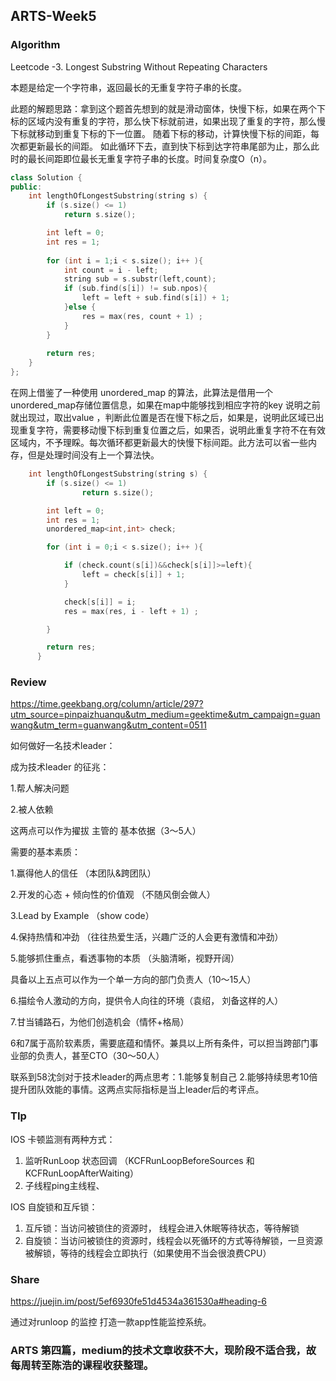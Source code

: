 ## ARTS-Week5



### Algorithm

Leetcode -3. Longest Substring Without Repeating Characters

本题是给定一个字符串，返回最长的无重复字符子串的长度。

此题的解题思路：拿到这个题首先想到的就是滑动窗体，快慢下标，如果在两个下标的区域内没有重复的字符，那么快下标就前进，如果出现了重复的字符，那么慢下标就移动到重复下标的下一位置。 随着下标的移动，计算快慢下标的间距，每次都更新最长的间距。 如此循环下去，直到快下标到达字符串尾部为止，那么此时的最长间距即位最长无重复字符子串的长度。时间复杂度O（n）。

```c++
class Solution {
public:
    int lengthOfLongestSubstring(string s) {
        if (s.size() <= 1)
            return s.size();

        int left = 0;
        int res = 1;
        
        for (int i = 1;i < s.size(); i++ ){
            int count = i - left;
            string sub = s.substr(left,count);
            if (sub.find(s[i]) != sub.npos){
                left = left + sub.find(s[i]) + 1;
            }else {
                res = max(res, count + 1) ;
            }
        }
        
        return res;
    }
};
```



在网上借鉴了一种使用 unordered_map 的算法，此算法是借用一个 unordered_map存储位置信息，如果在map中能够找到相应字符的key 说明之前就出现过，取出value ，判断此位置是否在慢下标之后，如果是，说明此区域已出现重复字符，需要移动慢下标到重复位置之后，如果否，说明此重复字符不在有效区域内，不予理睬。每次循环都更新最大的快慢下标间距。此方法可以省一些内存，但是处理时间没有上一个算法快。



```c++
    int lengthOfLongestSubstring(string s) {
        if (s.size() <= 1)
                return s.size();

        int left = 0;
        int res = 1;
        unordered_map<int,int> check;

        for (int i = 0;i < s.size(); i++ ){

            if (check.count(s[i])&&check[s[i]]>=left){
                left = check[s[i]] + 1;
            }

            check[s[i]] = i;   
            res = max(res, i - left + 1) ;

        }

        return res;
      }

```
### Review

https://time.geekbang.org/column/article/297?utm_source=pinpaizhuanqu&utm_medium=geektime&utm_campaign=guanwang&utm_term=guanwang&utm_content=0511

如何做好一名技术leader：

成为技术leader 的征兆：

1.帮人解决问题

2.被人依赖

这两点可以作为擢拔 主管的 基本依据（3～5人）

需要的基本素质：

1.赢得他人的信任 （本团队&跨团队）

2.开发的心态 + 倾向性的价值观 （不随风倒会做人）

3.Lead by Example （show code）

4.保持热情和冲劲 （往往热爱生活，兴趣广泛的人会更有激情和冲劲）

5.能够抓住重点，看透事物的本质 （头脑清晰，视野开阔）

具备以上五点可以作为一个单一方向的部门负责人（10～15人）

6.描绘令人激动的方向，提供令人向往的环境（袁绍， 刘备这样的人）

7.甘当铺路石，为他们创造机会（情怀+格局）

6和7属于高阶软素质，需要底蕴和情怀。兼具以上所有条件，可以担当跨部门事业部的负责人，甚至CTO（30～50人）

联系到58沈剑对于技术leader的两点思考：1.能够复制自己 2.能够持续思考10倍提升团队效能的事情。这两点实际指标是当上leader后的考评点。

### TIp

IOS 卡顿监测有两种方式：

1. 监听RunLoop 状态回调 （KCFRunLoopBeforeSources 和 KCFRunLoopAfterWaiting）
2. 子线程ping主线程、

IOS 自旋锁和互斥锁：

1. 互斥锁：当访问被锁住的资源时， 线程会进入休眠等待状态，等待解锁 
2. 自旋锁：当访问被锁住的资源时，线程会以死循环的方式等待解锁，一旦资源被解锁，等待的线程会立即执行（如果使用不当会很浪费CPU）



### Share

https://juejin.im/post/5ef6930fe51d4534a361530a#heading-6

通过对runloop 的监控 打造一款app性能监控系统。





### ARTS 第四篇，medium的技术文章收获不大，现阶段不适合我，故每周转至陈浩的课程收获整理。

